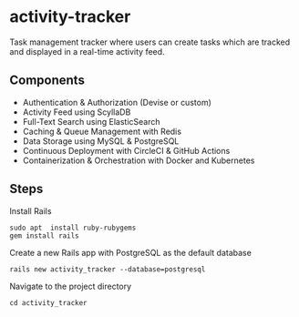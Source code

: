 # activity-tracker
Task management tracker where users can create tasks which are tracked and displayed in a real-time activity feed.

## Components
- Authentication & Authorization (Devise or custom)
- Activity Feed using ScyllaDB
- Full-Text Search using ElasticSearch
- Caching & Queue Management with Redis
- Data Storage using MySQL & PostgreSQL
- Continuous Deployment with CircleCI & GitHub Actions
- Containerization & Orchestration with Docker and Kubernetes


## Steps
Install Rails 
```
sudo apt  install ruby-rubygems
gem install rails
```

Create a new Rails app with PostgreSQL as the default database
```
rails new activity_tracker --database=postgresql
```

Navigate to the project directory
```
cd activity_tracker
```





